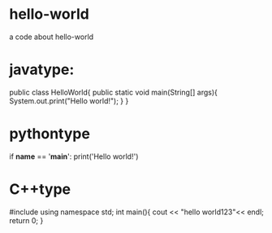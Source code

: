 # hello-world

a code about hello-world

# javatype:
public class HelloWorld{
    public static void main(String[] args){
      System.out.print("Hello world!");
    }
}

# pythontype
if __name__ == '__main__':
    print('Hello world!')

# C++type
#include<iostream>
using namespace std;
int main(){
    cout << "hello world123"<< endl;
    return 0;
}
